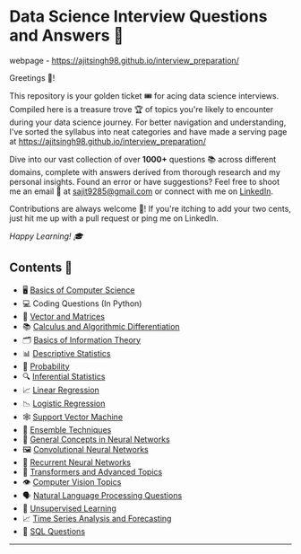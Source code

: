 # Data Science Interview Questions and Answers 🚀

webpage - https://ajitsingh98.github.io/interview_preparation/

Greetings 👋!

This repository is your golden ticket 🎟️ for acing data science interviews. Compiled here is a treasure trove 🏆 of topics you're likely to encounter during your data science journey. For better navigation and understanding, I've sorted the syllabus into neat categories and have made a serving page at https://ajitsingh98.github.io/interview_preparation/

Dive into our vast collection of over **1000+** questions 📚 across different domains, complete with answers derived from thorough research and my personal insights. Found an error or have suggestions? Feel free to shoot me an email 📧 at sajit9285@gmail.com or connect with me on [LinkedIn](https://www.linkedin.com/in/sajit9285/).

Contributions are always welcome 🤝! If you're itching to add your two cents, just hit me up with a pull request or ping me on LinkedIn.

*Happy Learning! 🎓*

Contents 📖
---

- 🖥️ [Basics of Computer Science](https://github.com/ajitsingh98/Data-Science-Interview-Questions/blob/main/computer_science_questions.md)
- 💻 Coding Questions (In Python)
- 🧮 [Vector and Matrices](https://github.com/ajitsingh98/Data-Science-Interview-Questions/blob/main/vectors_and_matrices.md)
- 📚 [Calculus and Algorithmic Differentiation](https://github.com/ajitsingh98/Data-Science-Interview-Questions/blob/main/calculus_and_algorithmic_differentiation.md)
- 🗂️ [Basics of Information Theory](https://github.com/ajitsingh98/Data-Science-Interview-Questions/blob/main/information_theory.md)
- 📊 [Descriptive Statistics](https://github.com/ajitsingh98/Data-Science-Interview-Questions/blob/main/descriptive_statistics.md)
- 🎲 [Probability](https://github.com/ajitsingh98/Data-Science-Interview-Questions/blob/main/probability.md)
- 🔍 [Inferential Statistics](https://github.com/ajitsingh98/Data-Science-Interview-Questions/blob/main/inferential_statistics.md)
- 📈 [Linear Regression](https://github.com/ajitsingh98/Data-Science-Interview-Questions/blob/main/linear_methods_for_regression.md)
- 📉 [Logistic Regression](https://github.com/ajitsingh98/Data-Science-Interview-Questions/blob/main/linear_methods_for_classification.md)
- 🕸️ [Support Vector Machine](https://github.com/ajitsingh98/Data-Science-Interview-Questions/blob/main/support_vector_machines.md)
- 🌟 [Ensemble Techniques](https://github.com/ajitsingh98/Data-Science-Interview-Questions/blob/main/tree_based_methods.md)
- 🧠 [General Concepts in Neural Networks](https://github.com/ajitsingh98/Data-Science-Interview-Questions/blob/main/general_concepts_in_neural_networks.md)
- 🖼️ [Convolutional Neural Networks](https://github.com/ajitsingh98/Data-Science-Interview-Questions/blob/main/convolution_neural_networks_questions.md)
- 🔄 [Recurrent Neural Networks](https://github.com/ajitsingh98/Data-Science-Interview-Questions/blob/main/recurrent_neural_networks.md)
- 🔀 [Transformers and Advanced Topics](https://github.com/ajitsingh98/Data-Science-Interview-Questions/blob/main/transformers_and_advanced_topics.md)
- 👁️ [Computer Vision Topics](https://github.com/ajitsingh98/Data-Science-Interview-Questions/blob/main/computer_vision_topics.md)
- 🗣️ [Natural Language Processing Questions](https://github.com/ajitsingh98/Data-Science-Interview-Questions/blob/main/natural_language_processing_questions.md)
- 🤖 [Unsupervised Learning](https://github.com/ajitsingh98/Data-Science-Interview-Questions/blob/main/unsupervised_learning.md)
- 📈 [Time Series Analysis and Forecasting](https://github.com/ajitsingh98/Data-Science-Interview-Questions-Answers/blob/main/time_series_analysis_and_forecasting.md)
- 📜 [SQL Questions](https://github.com/ajitsingh98/Data-Science-Interview-Questions/blob/main/sql.md)

---
